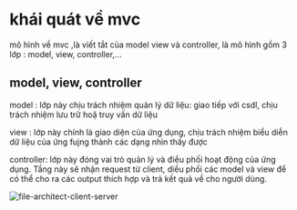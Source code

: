 # khái quát về mvc

mô hình về mvc ,là viết tắt của model view và controller, là mô hình gồm 3 lớp : model, view, controller,...

## model, view, controller

model : lớp này chịu trách nhiệm quản lý dữ liệu: giao tiếp với csdl, chịu trách nhiệm lưu trữ hoặ truy vấn dữ liệu

view : lớp này chính là giao diện của ứng dụng, chịu trách nhiệm biểu diễn dữ liệu của ứng fujng thành các dạng nhìn thấy được

controller: lớp này đóng vai trò quản lý và điều phối hoạt động của ứng dụng. Tầng này sẽ nhận request từ client, diều phối các model và view để có thể cho ra các output thích hợp và trả kết quả về cho người dùng.

![file-architect-client-server](https://topdev.vn/blog/wp-content/uploads/2020/08/mvc-trong-php.png)
